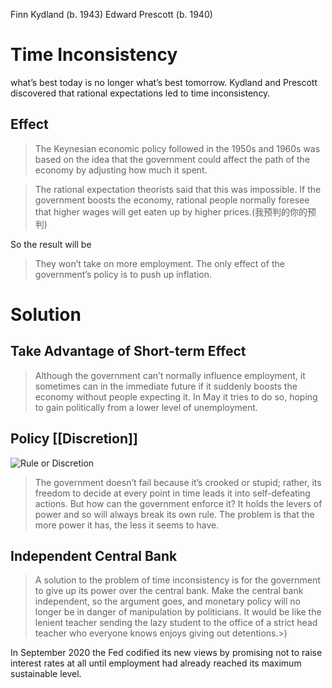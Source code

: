 Finn Kydland (b. 1943)
Edward Prescott (b. 1940)
# Time Inconsistency
what’s best today is no longer what’s best tomorrow.
Kydland and Prescott discovered that rational expectations led to time inconsistency.

## Effect
> The Keynesian economic policy followed in the 1950s and 1960s was based on the idea that the government could affect the path of the economy by adjusting how much it spent. 

> The rational expectation theorists said that this was impossible. If the government boosts the economy, rational people normally foresee that higher wages will get eaten up by higher prices.(我预判的你的预判)

So the result will be
> They won’t take on more employment. The only effect of the government’s policy is to push up inflation.

# Solution
## Take Advantage of Short-term Effect
> Although the government can’t normally influence employment, it sometimes can in the immediate future if it suddenly boosts the economy without people expecting it. In May it tries to do so, hoping to gain politically from a lower level of unemployment.

## Policy [[Discretion]]
![Rule or Discretion](https://www.youtube.com/watch?v=0LjQbpIoLp8)
>The government doesn’t fail because it’s crooked or stupid; rather, its freedom to decide at every point in time leads it into self-defeating actions. But how can the government enforce it? It holds the levers of power and so will always break its own rule. The problem is that the more power it has, the less it seems to have. 


## Independent Central Bank
> A solution to the problem of time inconsistency is for the government to give up its power over the central bank. Make the central bank independent, so the argument goes, and monetary policy will no longer be in danger of manipulation by politicians.
> It would be like the lenient teacher sending the lazy student to the office of a strict head teacher who everyone knows enjoys giving out detentions.>)

In September 2020 the Fed codified its new views by promising not to raise interest rates at all until employment had already reached its maximum sustainable level.